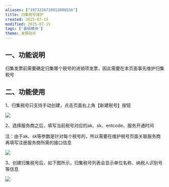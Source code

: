 ```yaml
---
aliases: ["1973226710812808556"]
title: 归集税号维护
created: 2025-07-15
modified: 2025-07-15
tags: ['基础模块']
theme: 发票助手
---
```


## 一、功能说明

归集发票前需要确定归集哪个税号的进销项发票，因此需要在本页面事先维护归集税号

## 二、功能使用

1、归集税号只支持手动创建，点击页面右上角【新建税号】按钮

![](https://myhelpdoc.oss-cn-heyuan.aliyuncs.com/mdimages/eb8493ff53600b7186b90fdc2d224af1.jpg)

2、选择服务商之后，填写当前税号对应的ak、sk、entcode、服务开通时间

注：由于ak、sk等参数是针对每个税号的，所以需要在维护税号页面关联服务商再填写注册服务商所需的接口信息

![](https://myhelpdoc.oss-cn-heyuan.aliyuncs.com/mdimages/064a2879c64449a43be7b5241748cd96.jpg)

3、创建归集税号后，如下图所示，归集税号列表会显示单位名称、纳税人识别号等信息

![](https://myhelpdoc.oss-cn-heyuan.aliyuncs.com/mdimages/ee08f965bd172dc97faf0a735f5080ae.jpg)

